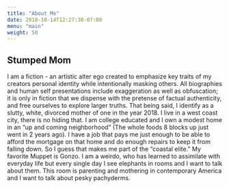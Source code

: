 ```yaml
---
title: "About Me"
date: 2018-10-14T12:27:38-07:00
menu: "main"
weight: 50
---
```



## Stumped Mom

I am a fiction - an artistic alter ego created to emphasize key traits of my creators personal identity while intentionally masking others. All biographies and human self presentations include exaggeration as well as obfuscation; it is only in fiction that we dispense with the pretense of factual authenticity, and free ourselves to explore larger truths. That being said, I identify as a slutty, white, divorced mother of one in the year 2018. I live in a west coast city, there is no hiding that. I am college educated and I own a modest home in an “up and coming neighborhood” (The whole foods 8 blocks up just went in 2 years ago). I have a job that pays me just enough to be able to afford the mortgage on that home and do enough repairs to keep it from falling down. So I guess that makes me part of the “coastal elite.” My favorite Muppet is Gonzo. I am a weirdo, who has learned to assimilate with everyday life but every single day I see elephants in rooms and I want to talk about them. This room is parenting and mothering in contemporary America and I want to talk about pesky pachyderms. 


